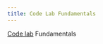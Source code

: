 ```yaml
---
title: Code Lab Fundamentals
---
```


[Code lab](https://github.com/scholarslab/CodeLab) Fundamentals